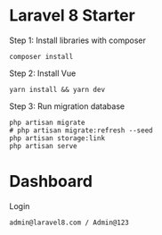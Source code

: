 # Laravel 8 Starter

Step 1: Install libraries with composer

```shell
composer install
```

Step 2: Install Vue

```shell
yarn install && yarn dev
```

Step 3: Run migration database

```shell
php artisan migrate
# php artisan migrate:refresh --seed
php artisan storage:link
php artisan serve
```


# Dashboard

Login

```
admin@laravel8.com / Admin@123
```
